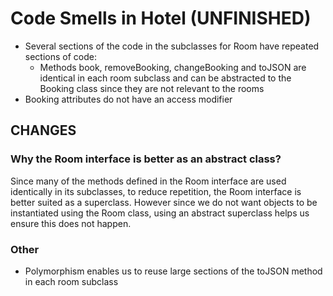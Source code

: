# Code Smells in Hotel (UNFINISHED)

- Several sections of the code in the subclasses for Room have repeated sections of code:
    - Methods book, removeBooking, changeBooking and toJSON are identical in each room subclass and can be abstracted to the Booking class since they are not relevant to the rooms
- Booking attributes do not have an access modifier 

## CHANGES
### Why the Room interface is better as an abstract class?
Since many of the methods defined in the Room interface are used identically in its subclasses, to reduce repetition, the Room interface is better suited as a superclass.
However since we do not want objects to be instantiated using the Room class, using an abstract superclass helps us ensure this does not happen.
### Other
- Polymorphism enables us to reuse large sections of the toJSON method in each room subclass
